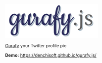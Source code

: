 ![Gurafy](img/gurafy_title.png)

[Gurafy](https://twitter.com/gawrgura) your Twitter profile pic

**Demo:** https://denchisoft.github.io/gurafy.js/
